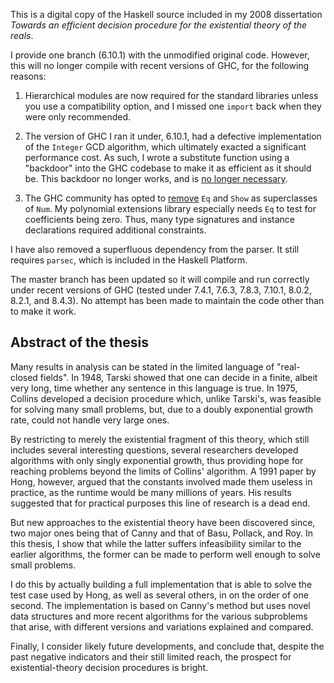 This is a digital copy of the Haskell source included in my 2008
dissertation _Towards an efficient decision procedure for the
existential theory of the reals_.

I provide one branch (6.10.1) with the unmodified original code.
However, this will no longer compile with recent versions of GHC,
for the following reasons:

1.  Hierarchical modules are now required for the standard libraries unless you use a
compatibility option, and I missed one `import` back when they were
only recommended.

2.  The version of GHC I ran it under, 6.10.1, had a defective
implementation of the `Integer` GCD algorithm, which ultimately exacted
a significant performance cost.  As such, I wrote a substitute function
using a "backdoor" into the GHC codebase to make it as efficient
as it should be.  This backdoor no longer works, and is [no longer
necessary](https://ghc.haskell.org/trac/ghc/changeset/8827985d7ce902bfc916e4168049c9a46a1d7fe8/base).

3.  The GHC community has opted to
[remove](http://www.haskell.org/ghc/docs/7.4.1/html/users_guide/release-7-4-1.html#id3013571)
`Eq` and `Show` as superclasses of `Num`.  My polynomial extensions
library especially needs `Eq` to test for coefficients being zero.
Thus, many type signatures and instance declarations required
additional constraints.

I have also removed a superfluous dependency from the parser.
It still requires `parsec`, which is included in the Haskell Platform.

The master branch has been updated so it will compile and run
correctly under recent versions of GHC (tested under 7.4.1, 7.6.3,
7.8.3, 7.10.1, 8.0.2, 8.2.1, and 8.4.3).  No attempt has been made to maintain the
code other than to make it work.


##  Abstract of the thesis

Many results in analysis can be stated in the limited language of
"real-closed fields".  In 1948, Tarski showed that one can decide in
a finite, albeit very long, time whether any sentence in this language
is true.  In 1975, Collins developed a decision procedure which, unlike
Tarski's, was feasible for solving many small problems, but, due to
a doubly exponential growth rate, could not handle very large ones.

By restricting to merely the existential fragment of this theory,
which still includes several interesting questions, several researchers
developed algorithms with only singly exponential growth, thus providing
hope for reaching problems beyond the limits of Collins' algorithm.
A 1991 paper by Hong, however, argued that the constants involved made
them useless in practice, as the runtime would be many millions of years.
His results suggested that for practical purposes this line of research
is a dead end.

But new approaches to the existential theory have been discovered since,
two major ones being that of Canny and that of Basu, Pollack, and Roy.
In this thesis, I show that while the latter suffers infeasibility
similar to the earlier algorithms, the former can be made to perform
well enough to solve small problems.

I do this by actually building a full implementation that is able to solve
the test case used by Hong, as well as several others, in on the order of
one second.  The implementation is based on Canny's method but uses novel
data structures and more recent algorithms for the various subproblems
that arise, with different versions and variations explained and compared.

Finally, I consider likely future developments, and conclude that,
despite the past negative indicators and their still limited reach,
the prospect for existential-theory decision procedures is bright.


